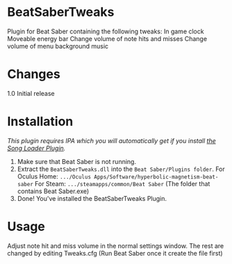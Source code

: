 # BeatSaberTweaks
Plugin for Beat Saber containing the following tweaks: 
In game clock 
Moveable energy bar 
Change volume of note hits and misses 
Change volume of menu background music 

# Changes
1.0 
Initial release 

# Installation
*This plugin requires IPA which you will automatically get if you install [the Song Loader Plugin](https://github.com/xyonico/BeatSaberSongInjector/releases).*

1. Make sure that Beat Saber is not running.
2. Extract the `BeatSaberTweaks.dll` into the `Beat Saber/Plugins folder`. 
	For Oculus Home: `.../Oculus Apps/Software/hyperbolic-magnetism-beat-saber` 
	For Steam: `.../steamapps/common/Beat Saber` 
		(The folder that contains Beat Saber.exe)
4. Done! You've installed the BeatSaberTweaks Plugin.

# Usage
Adjust note hit and miss volume in the normal settings window. 
The rest are changed by editing Tweaks.cfg (Run Beat Saber once it create the file first)